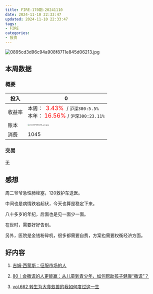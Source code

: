 ```yaml
---
title: FIRE-170期-20241110
date: 2024-11-10 22:33:47
updated: 2024-11-10 22:33:47
tags:
- FIRE
categories:
- 投资
---
```


![0895cd3d96c94a908f8711e845d06213.jpg](https://s2.loli.net/2024/11/11/qzXrLYtDxcFngvp.jpg)

## 本周数据

### 概要

| 投入   | 0                                                  |
| ------ | ------------------------------------------------------------ |
| 收益率 | 本周：<font color="red" size=4>  3.43% </font> / `沪深300:5.5%`    <br />本年：<font color="red" size=4> 16.56% </font>/ `沪深300:23.11%` |
| 账本   | <img src="https://s2.loli.net/2024/11/11/N68wkmsRYHpZyWP.jpg" alt="211697983156_.pic.jpg" style="zoom:33%;" /> |
| 消费   | 1045                                           |

### 交易
无

## 感想

周二爷爷急性肺栓塞，120救护车送医。

中间也是病情跌宕起伏，今天也算是稳定下来。

八十多岁的年纪，后面也是见一面少一面。

在世时，需要好好告别。

另外，医院是金钱粉碎机，很多都需要自费，方案也需要权衡经济方面。

## 好内容

1. [吉姆·西蒙斯：征服市场的人](https://www.xiaoyuzhoufm.com/episode/672daea641963c65b0ebaf99)

2. [80｜会撒谎的人更能赢：从儿童到青少年，如何帮助孩子健康“撒谎”？](https://www.xiaoyuzhoufm.com/episode/672d514482eb19451d032712)

3. [vol.662 转生为大食蚁兽的我如何度过这一生](https://www.xiaoyuzhoufm.com/episode/6726268533c798676fe85236)
